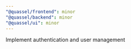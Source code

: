 ```yaml
---
"@quassel/frontend": minor
"@quassel/backend": minor
"@quassel/ui": minor
---
```


Implement authentication and user management
